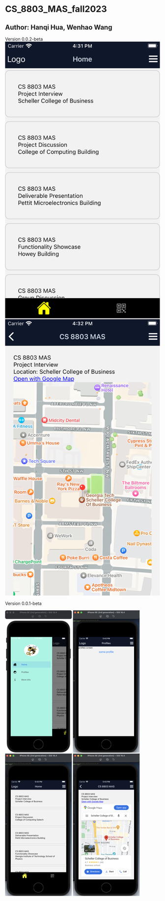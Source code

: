 # CS_8803_MAS_fall2023

## Author: Hanqi Hua, Wenhao Wang

Version 0.0.2-beta
<img src="assets/ReadME/V0.0.2-1.png" alt="Image Description" />
<img src="assets/ReadME/V0.0.2-2.png" alt="Image Description" />



Version 0.0.1-beta


<img src="assets/ReadME/V0.0.1-1.jpg" alt="Image Description" width="217" height="462" />
<img src="assets/ReadME/V0.0.1-2.jpg" alt="Image Description" width="217" height="462" />
<img src="assets/ReadME/V0.0.1-3.jpg" alt="Image Description" width="217" height="462" />
<img src="assets/ReadME/V0.0.1-4.jpg" alt="Image Description" width="217" height="462" />

